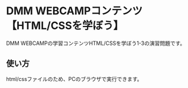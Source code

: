 # DMM WEBCAMPコンテンツ【HTML/CSSを学ぼう】

DMM WEBCAMPの学習コンテンツHTML/CSSを学ぼう1-3の演習問題です。

## 使い方

html/cssファイルのため、PCのブラウザで実行できます。
